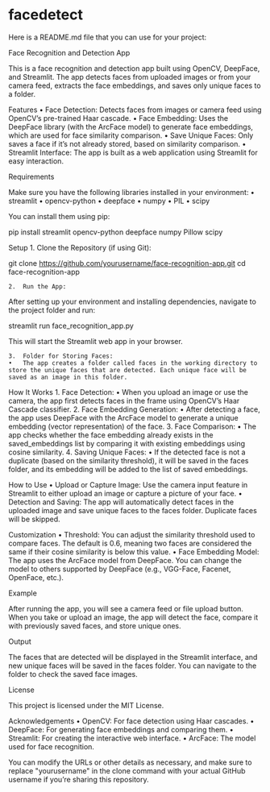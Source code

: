 # facedetect
Here is a README.md file that you can use for your project:

Face Recognition and Detection App

This is a face recognition and detection app built using OpenCV, DeepFace, and Streamlit. The app detects faces from uploaded images or from your camera feed, extracts the face embeddings, and saves only unique faces to a folder.

Features
	•	Face Detection: Detects faces from images or camera feed using OpenCV’s pre-trained Haar cascade.
	•	Face Embedding: Uses the DeepFace library (with the ArcFace model) to generate face embeddings, which are used for face similarity comparison.
	•	Save Unique Faces: Only saves a face if it’s not already stored, based on similarity comparison.
	•	Streamlit Interface: The app is built as a web application using Streamlit for easy interaction.

Requirements

Make sure you have the following libraries installed in your environment:
	•	streamlit
	•	opencv-python
	•	deepface
	•	numpy
	•	PIL
	•	scipy

You can install them using pip:

pip install streamlit opencv-python deepface numpy Pillow scipy

Setup
	1.	Clone the Repository (if using Git):

git clone https://github.com/yourusername/face-recognition-app.git
cd face-recognition-app


	2.	Run the App:
After setting up your environment and installing dependencies, navigate to the project folder and run:

streamlit run face_recognition_app.py

This will start the Streamlit web app in your browser.

	3.	Folder for Storing Faces:
	•	The app creates a folder called faces in the working directory to store the unique faces that are detected. Each unique face will be saved as an image in this folder.

How It Works
	1.	Face Detection:
	•	When you upload an image or use the camera, the app first detects faces in the frame using OpenCV’s Haar Cascade classifier.
	2.	Face Embedding Generation:
	•	After detecting a face, the app uses DeepFace with the ArcFace model to generate a unique embedding (vector representation) of the face.
	3.	Face Comparison:
	•	The app checks whether the face embedding already exists in the saved_embeddings list by comparing it with existing embeddings using cosine similarity.
	4.	Saving Unique Faces:
	•	If the detected face is not a duplicate (based on the similarity threshold), it will be saved in the faces folder, and its embedding will be added to the list of saved embeddings.

How to Use
	•	Upload or Capture Image: Use the camera input feature in Streamlit to either upload an image or capture a picture of your face.
	•	Detection and Saving: The app will automatically detect faces in the uploaded image and save unique faces to the faces folder. Duplicate faces will be skipped.

Customization
	•	Threshold: You can adjust the similarity threshold used to compare faces. The default is 0.6, meaning two faces are considered the same if their cosine similarity is below this value.
	•	Face Embedding Model: The app uses the ArcFace model from DeepFace. You can change the model to others supported by DeepFace (e.g., VGG-Face, Facenet, OpenFace, etc.).

Example

After running the app, you will see a camera feed or file upload button. When you take or upload an image, the app will detect the face, compare it with previously saved faces, and store unique ones.

Output

The faces that are detected will be displayed in the Streamlit interface, and new unique faces will be saved in the faces folder. You can navigate to the folder to check the saved face images.

License

This project is licensed under the MIT License.

Acknowledgements
	•	OpenCV: For face detection using Haar cascades.
	•	DeepFace: For generating face embeddings and comparing them.
	•	Streamlit: For creating the interactive web interface.
	•	ArcFace: The model used for face recognition.

You can modify the URLs or other details as necessary, and make sure to replace "yourusername" in the clone command with your actual GitHub username if you’re sharing this repository.